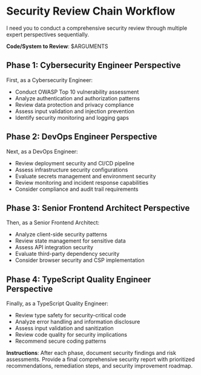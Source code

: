 # Security Review Chain Workflow

I need you to conduct a comprehensive security review through multiple expert
perspectives sequentially.

**Code/System to Review**: $ARGUMENTS

## Phase 1: Cybersecurity Engineer Perspective

First, as a Cybersecurity Engineer:

- Conduct OWASP Top 10 vulnerability assessment
- Analyze authentication and authorization patterns
- Review data protection and privacy compliance
- Assess input validation and injection prevention
- Identify security monitoring and logging gaps

## Phase 2: DevOps Engineer Perspective

Next, as a DevOps Engineer:

- Review deployment security and CI/CD pipeline
- Assess infrastructure security configurations
- Evaluate secrets management and environment security
- Review monitoring and incident response capabilities
- Consider compliance and audit trail requirements

## Phase 3: Senior Frontend Architect Perspective

Then, as a Senior Frontend Architect:

- Analyze client-side security patterns
- Review state management for sensitive data
- Assess API integration security
- Evaluate third-party dependency security
- Consider browser security and CSP implementation

## Phase 4: TypeScript Quality Engineer Perspective

Finally, as a TypeScript Quality Engineer:

- Review type safety for security-critical code
- Analyze error handling and information disclosure
- Assess input validation and sanitization
- Review code quality for security implications
- Recommend secure coding patterns

**Instructions**: After each phase, document security findings and risk
assessments. Provide a final comprehensive security report with prioritized
recommendations, remediation steps, and security improvement roadmap.
